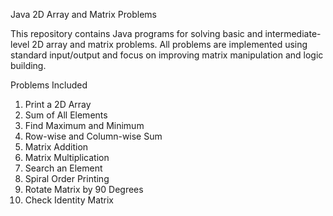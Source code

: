  Java 2D Array and Matrix Problems 

This repository contains Java programs for solving basic and intermediate-level 2D array and matrix problems. All problems are implemented using standard input/output and focus on improving matrix manipulation and logic building.

Problems Included

1. Print a 2D Array
2. Sum of All Elements
3. Find Maximum and Minimum
4. Row-wise and Column-wise Sum
6. Matrix Addition
7. Matrix Multiplication
8. Search an Element
11. Spiral Order Printing
12. Rotate Matrix by 90 Degrees
13. Check Identity Matrix

 